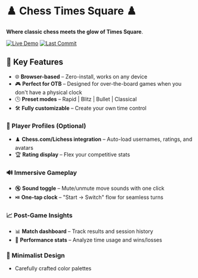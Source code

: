 # ♟️ Chess Times Square ♟️
**Where classic chess meets the glow of Times Square**.

<!-- [![License: MIT](https://img.shields.io/badge/License-MIT-yellow.svg)](https://opensource.org/licenses/MIT) -->
[![Live Demo](https://img.shields.io/badge/Live_Demo-Online-brightgreen)](https://abdullahMohamed13.github.io/chess-times-square)
[![Last Commit](https://img.shields.io/github/last-commit/abdullahMohamed13/ChessTimesSquare)](https://github.com/abdullahMohamed13/ChessTimesSquare)
<!--![Chess Times Square Screenshot](./assets/screenshot.png) -->

## 🚀 Key Features

- 🌐 **Browser-based** – Zero-install, works on any device  
- 🎮 **Perfect for OTB** – Designed for over-the-board games when you don't have a physical clock  
- 🕒 **Preset modes** – Rapid | Blitz | Bullet | Classical  
- 🛠️ **Fully customizable** – Create your own time control  

### 👤 Player Profiles (Optional)

- ♟️ **Chess.com/Lichess integration** – Auto-load usernames, ratings, and avatars  
- 🏆 **Rating display** – Flex your competitive stats  

### 🔊 Immersive Gameplay

- 🔇 **Sound toggle** – Mute/unmute move sounds with one click  
- ⏯️ **One-tap clock** – "Start → Switch" flow for seamless turns  

### 📈 Post-Game Insights

- 📊 **Match dashboard** – Track results and session history  
- 📝 **Performance stats** – Analyze time usage and wins/losses  

### 🎨 Minimalist Design

- Carefully crafted color palettes  


